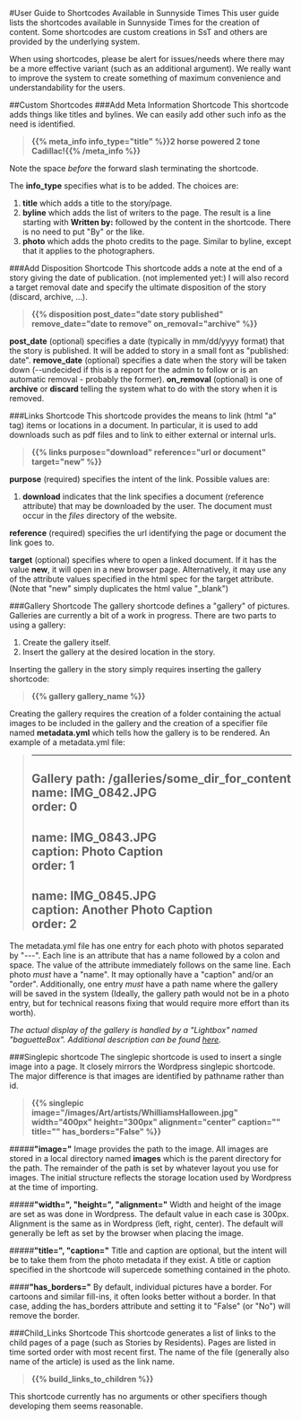 #User Guide to Shortcodes Available in Sunnyside Times
This user guide lists the shortcodes available in Sunnyside Times for the creation of content.  Some
shortcodes are custom creations in SsT and others are provided by the underlying system. 

When using shortcodes, please be alert for issues/needs where there may be a more effective variant (such
as an additional argument).  We really want to improve the system to create something of maximum
convenience and understandability for the users.

##Custom Shortcodes
###Add Meta Information Shortcode
This shortcode adds things like titles and bylines.  We can easily add other such info as the need is 
identified.  

> **\{\{% meta_info info_type="title" %\}\}2 horse powered 2 tone Cadillac!\{\{% /meta_info %\}\}**

Note the space *before* the forward slash terminating the shortcode.

The **info_type** specifies what is to be added.  The choices are:

1. **title** which adds a title to the story/page.
2. **byline** which adds the list of writers to the page.  The result is a line starting with **Written by:** 
   followed by the content in the shortcode.  There is no need to put "By" or the like.
3. **photo** which adds the photo credits to the page.  Similar to byline, except that it applies to
    the photographers.
    
###Add Disposition Shortcode
This shortcode adds a note at the end of a story giving the date of publication.  (not implemented yet:) I will 
also record a target removal date and specify the ultimate disposition of the story (discard, archive, ...). 

> **\{\{% disposition post_date="date story published" remove_date="date to remove" on_removal="archive" %\}\}**

**post_date** (optional) specifies a date (typically in mm/dd/yyyy format) that the story is published.  It will 
be added to story in a small font as "published: date".
**remove_date** (optional) specifies a date when the story will be taken down (--undecided if this is a report for 
the admin to follow or is an automatic removal - probably the former).
**on_removal** (optional) is one of **archive** or **discard** telling the system what to do with the story
when it is removed.

###Links Shortcode
This shortcode provides the means to link (html "a" tag) items or locations in a document.  In particular,
it is used to add downloads such as pdf files and to link to either external or internal urls.

> **\{\{% links purpose="download" reference="url or document" target="new" %\}\}**

**purpose** (required) specifies the intent of the link.  Possible values are:
1. **download** indicates that the link specifies a document (reference attribute) that may be
downloaded by the user.  The document must occur in the *files* directory of the website. 

**reference** (required) specifies the url identifying the page or document the link goes to.

**target** (optional) specifies where to open a linked document.  If it has the value **new**, it 
will open in a new browser page.  Alternatively, it may use any of the attribute values specified
in the html spec for the target attribute. (Note that "new" simply duplicates the html value "_blank")

###Gallery Shortcode
The gallery shortcode defines a "gallery" of pictures.  Galleries are currently a bit of a 
work in progress. There are two parts to using a gallery:

1. Create the gallery itself.
2. Insert the gallery at the desired location in the story.

Inserting the gallery in the story simply requires inserting the gallery shortcode:

>**\{\{% gallery gallery_name %\}\}**

Creating the gallery requires the creation of a folder containing the actual images to be included in the 
gallery and the creation of a specifier file named **metadata.yml** which tells how the gallery is to be rendered.
An example of a metadata.yml file:
>---
>Gallery path: /galleries/some_dir_for_content
>name: IMG_0842.JPG  
>order: 0  
>---
>name: IMG_0843.JPG  
>caption: Photo Caption   
>order: 1  
>---
>name: IMG_0845.JPG  
>caption: Another Photo Caption  
>order: 2  
>---

The metadata.yml file has one entry for each photo with photos separated by "---".  Each line is
an attribute that has a name followed by a colon and space. The value of the attribute immediately
follows on the same line. Each photo *must* have a "name".  It may optionally have a "caption" and/or
an "order".  Additionally, one entry *must* have a path name where the gallery will be saved 
in the system (Ideally, the gallery path would not be in a photo entry, but for technical reasons
fixing that would require more effort than its worth). 

*The actual display of the gallery is handled by a "Lightbox" named "baguetteBox".  Additional 
description can be found [here](https://getnikola.com/handbook.html#images-and-galleries).*

###Singlepic shortcode
The singlepic shortcode is used to insert a single image into a page.  It closely mirrors the Wordpress singlepic
shortcode.  The major difference is that images are identified by pathname rather than id.

> **\{\{% singlepic image="/images/Art/artists/WhilliamsHalloween.jpg" width="400px" height="300px" 
> alignment="center" caption="" title="" has_borders="False" %\}\}**

#####**"image="**
Image provides the path to the image. All images are stored in a local directory named
**images** which is the parent directory for the path.  The remainder of the path is set
by whatever layout you use for images.  The initial structure reflects the storage
location used by Wordpress at the time of importing.

#####**"width=", "height=", "alignment="**
Width and height of the image are set as was done in Wordpress.  The default value in 
each case is 300px. Alignment is the same as in Wordpress (left, right, center).  The 
default will generally be left as set by the browser when placing the image. 

#####**"title=", "caption="**
Title and caption are optional, but the intent will be to take them from the photo
metadata if they exist.  A title or caption specified in the shortcode will supercede
something contained in the photo.

####**"has_borders="**
By default, individual pictures have a border.  For cartoons and similar fill-ins, it often
looks better without a border.  In that case, adding the has_borders attribute and setting it
to "False" (or "No") will remove the border.  

###Child_Links Shortcode
This shortcode generates a list of links to the child pages of a page (such as Stories by Residents).  Pages 
are listed in time sorted order with most recent first. The name of the file (generally also name of the article) 
is used as the link name.

> **\{\{% build_links_to_children %\}\}**

This shortcode currently has no arguments or other specifiers though developing them seems reasonable.




